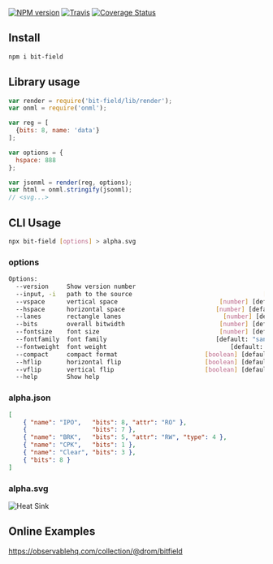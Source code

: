 [![NPM version](https://img.shields.io/npm/v/bit-field.svg)](https://www.npmjs.org/package/bit-field)
[![Travis ](https://travis-ci.org/wavedrom/bitfield.svg?branch=master)](https://travis-ci.org/wavedrom/bitfield)
[![Coverage Status](https://coveralls.io/repos/github/wavedrom/bitfield/badge.svg?branch=master)](https://coveralls.io/github/wavedrom/bitfield?branch=master)

## Install

```sh
npm i bit-field
```

## Library usage

```js
var render = require('bit-field/lib/render');
var onml = require('onml');

var reg = [
  {bits: 8, name: 'data'}
];

var options = {
  hspace: 888
};

var jsonml = render(reg, options);
var html = onml.stringify(jsonml);
// <svg...>
```

## CLI Usage

```sh
npx bit-field [options] > alpha.svg
```

### options

```sh
Options:
  --version     Show version number                                    [boolean]
  --input, -i   path to the source                                    [required]
  --vspace      vertical space                            [number] [default: 80]
  --hspace      horizontal space                         [number] [default: 640]
  --lanes       rectangle lanes                            [number] [default: 2]
  --bits        overall bitwidth                          [number] [default: 32]
  --fontsize    font size                                 [number] [default: 14]
  --fontfamily  font family                              [default: "sans-serif"]
  --fontweight  font weight                                  [default: "normal"]
  --compact     compact format                        [boolean] [default: false]
  --hflip       horizontal flip                       [boolean] [default: false]
  --vflip       vertical flip                         [boolean] [default: false]
  --help        Show help                                              [boolean]
```

### alpha.json

```json
[
    { "name": "IPO",   "bits": 8, "attr": "RO" },
    {                  "bits": 7 },
    { "name": "BRK",   "bits": 5, "attr": "RW", "type": 4 },
    { "name": "CPK",   "bits": 1 },
    { "name": "Clear", "bits": 3 },
    { "bits": 8 }
]
```
### alpha.svg

![Heat Sink](https://rawgit.com/wavedrom/bitfield/master/test/alpha.svg)

## Online Examples

https://observablehq.com/collection/@drom/bitfield
